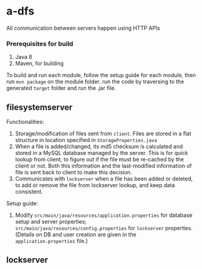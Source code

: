 # a-dfs

All communication between servers happen using HTTP APIs

### Prerequisites for build
1. Java 8
2. Maven, for building

To build and run each module, follow the setup guide for each module, 
then run ```mvn package``` on the module folder. run the code by traversing to the generated ```target``` folder and run the .jar file. 

## filesystemserver

Functionalities: 
1. Storage/modification of files sent from ```client```. Files are stored in a flat structure in location specified in ```StorageProperties.java```
2. When a file is added/changed, its md5 checksum is calculated and stored in a MySQL database managed by the server. This is for quick lookup from client, to figure out if the file must be re-cached by the client or not. Both this information and the last-modified information of file is sent back to client to make this decision.
3. Communicates with ```lockserver``` when a file has been added or deleted, to add or remove the file from lockserver lookup, and keep data consistent.

Setup guide:
1. Modify ```src/main/java/resources/application.properties``` for database setup and server properties; ```src/main/java/resources/config.properties``` for ```lockserver``` properties. (Details on DB and user creation are given in the ```application.properties``` file.)

## lockserver